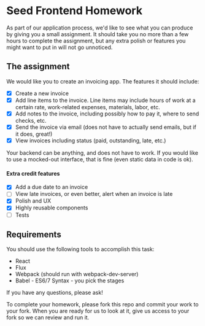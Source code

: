 # Seed Frontend Homework

As part of our application process, we'd like to see what you can produce by giving you a small assignment. It should take you no more than a few hours to complete the assignment, but any extra polish or features you might want to put in will not go unnoticed.

## The assignment

We would like you to create an invoicing app. The features it should include:

 - [x] Create a new invoice
 - [x] Add line items to the invoice. Line items may include hours of work at a certain rate, work-related expenses, materials, labor, etc.
 - [x] Add notes to the invoice, including possibly how to pay it, where to send checks, etc.
 - [x] Send the invoice via email (does not have to actually send emails, but if it does, great!)
 - [x] View invoices including status (paid, outstanding, late, etc.)

Your backend can be anything, and does not have to work. If you would like to use a mocked-out interface, that is fine (even static data in code is ok).

#### Extra credit features

 - [x] Add a due date to an invoice
 - [ ] View late invoices, or even better, alert when an invoice is late
 - [x] Polish and UX
 - [x] Highly reusable components
 - [ ] Tests

## Requirements

You should use the following tools to accomplish this task:

 - React
 - Flux
 - Webpack (should run with webpack-dev-server)
 - Babel - ES6/7 Syntax - you pick the stages

If you have any questions, please ask!

To complete your homework, please fork this repo and commit your work to your fork. When you are ready for us to look at it, give us access to your fork so we can review and run it.
